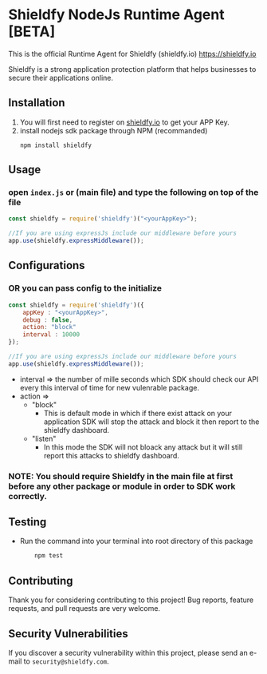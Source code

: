 # Shieldfy NodeJs Runtime Agent [BETA]

This is the official Runtime Agent for Shieldfy (shieldfy.io) https://shieldfy.io

Shieldfy is a strong application protection platform that helps businesses to secure their applications online.

## Installation

1. You will first need to register on [shieldfy.io](https://shieldfy.io/) to get your APP Key.
2. install nodejs sdk package through NPM (recommanded)
    ```
    npm install shieldfy
    ```

## Usage

### open `index.js` or (main file) and type the following **on top of the file**

```js
const shieldfy = require('shieldfy')("<yourAppKey>");

//If you are using expressJs include our middleware before yours
app.use(shieldfy.expressMiddleware());
```

## Configurations

### OR you can pass config to the initialize

```js
const shieldfy = require('shieldfy')({
    appKey : "<yourAppKey>",
    debug : false,
    action: "block"
    interval : 10000
});

//If you are using expressJs include our middleware before yours
app.use(shieldfy.expressMiddleware());
```
- interval => the number of mille seconds which SDK should check our API every this interval of time for new vulenrable package.
- action => 
    - "block"
       - This is default mode in which if there exist attack on your application SDK will stop the attack and block it then report to the shieldfy dashboard.
    - "listen"
       - In this mode the SDK will not bloack any attack but it will still report this attacks to shieldfy dashboard. 


### NOTE: You should require Shieldfy in the main file at first before any other package or module in order to SDK work correctly.

    

## Testing

* Run the command into your terminal into root directory of this package
    ```bash
        npm test
    ```

## Contributing

Thank you for considering contributing to this project!
Bug reports, feature requests, and pull requests are very welcome.


## Security Vulnerabilities

If you discover a security vulnerability within this project, please send an e-mail to `security@shieldfy.com`.
